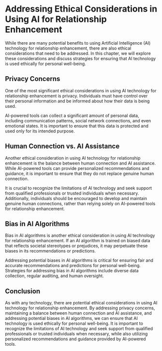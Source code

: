 Addressing Ethical Considerations in Using AI for Relationship Enhancement
=============================================================================================================================================

While there are many potential benefits to using Artificial Intelligence (AI) technology for relationship enhancement, there are also ethical considerations that need to be addressed. In this chapter, we will explore these considerations and discuss strategies for ensuring that AI technology is used ethically for personal well-being.

Privacy Concerns
----------------

One of the most significant ethical considerations in using AI technology for relationship enhancement is privacy. Individuals must have control over their personal information and be informed about how their data is being used.

AI-powered tools can collect a significant amount of personal data, including communication patterns, social network connections, and even emotional states. It is important to ensure that this data is protected and used only for its intended purpose.

Human Connection vs. AI Assistance
----------------------------------

Another ethical consideration in using AI technology for relationship enhancement is the balance between human connection and AI assistance. While AI-powered tools can provide personalized recommendations and guidance, it is important to ensure that they do not replace genuine human connection.

It is crucial to recognize the limitations of AI technology and seek support from qualified professionals or trusted individuals when necessary. Additionally, individuals should be encouraged to develop and maintain genuine human connections, rather than relying solely on AI-powered tools for relationship enhancement.

Bias in AI Algorithms
---------------------

Bias in AI algorithms is another ethical consideration in using AI technology for relationship enhancement. If an AI algorithm is trained on biased data that reflects societal stereotypes or prejudices, it may perpetuate these biases in its recommendations or predictions.

Addressing potential biases in AI algorithms is critical for ensuring fair and accurate recommendations and predictions for personal well-being. Strategies for addressing bias in AI algorithms include diverse data collection, regular auditing, and human oversight.

Conclusion
----------

As with any technology, there are potential ethical considerations in using AI technology for relationship enhancement. By addressing privacy concerns, maintaining a balance between human connection and AI assistance, and addressing potential biases in AI algorithms, we can ensure that AI technology is used ethically for personal well-being. It is important to recognize the limitations of AI technology and seek support from qualified professionals or trusted individuals when necessary, while also utilizing personalized recommendations and guidance provided by AI-powered tools.
